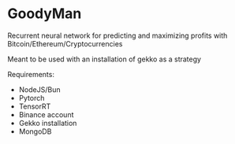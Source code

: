 # GoodyMan

Recurrent neural network for predicting and maximizing profits with Bitcoin/Ethereum/Cryptocurrencies

Meant to be used with an installation of gekko as a strategy

Requirements:
- NodeJS/Bun
- Pytorch
- TensorRT
- Binance account
- Gekko installation
- MongoDB